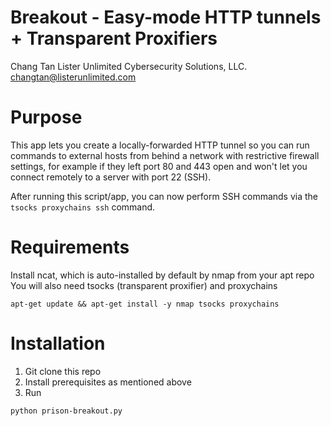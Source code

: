 # Breakout - Easy-mode HTTP tunnels + Transparent Proxifiers

Chang Tan
Lister Unlimited Cybersecurity Solutions, LLC.
changtan@listerunlimited.com

# Purpose

This app lets you create a locally-forwarded HTTP tunnel so you can run commands to external hosts from behind a network with restrictive firewall settings, for example if they left port 80 and 443 open and won't let you connect remotely to a server with port 22 (SSH).

After running this script/app, you can now perform SSH commands via the `tsocks proxychains ssh` command.


# Requirements

Install ncat, which is auto-installed by default by nmap from your apt repo
You will also need tsocks (transparent proxifier) and proxychains

`apt-get update && apt-get install -y nmap tsocks proxychains`

# Installation

1. Git clone this repo
2. Install prerequisites as mentioned above
3. Run

`python prison-breakout.py`

